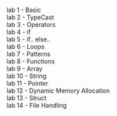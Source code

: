 lab 1 - Basic\
lab 2 - TypeCast\
lab 3 - Operators\
lab 4 - if\
lab 5 - if.. else..\
lab 6 - Loops\
lab 7 - Patterns\
lab 8 - Functions\
lab 9 - Array\
lab 10 - String\
lab 11 - Pointer\
lab 12 - Dynamic Memory Allocation\
lab 13 - Struct\
lab 14 - File Handling
